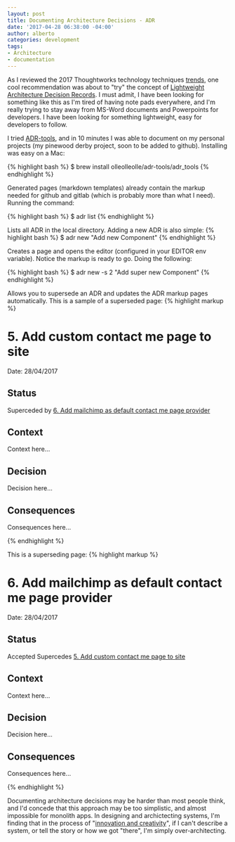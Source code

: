 ```yaml
---
layout: post
title: Documenting Architecture Decisions - ADR
date: '2017-04-28 06:38:00 -04:00'
author: alberto
categories: development
tags:
- Architecture
- documentation
---
```


As I reviewed the 2017 Thoughtworks technology techniques <a href="https://www.thoughtworks.com/radar/techniques" target="_blank">trends</a>, one cool recommendation was about to "try" the concept of <a href="https://www.thoughtworks.com/radar/techniques/evolutionary-architecture" target="_blank">Lightweight Architecture Decision Records</a>. I must admit, I have been looking for something like this as I'm tired of having note pads everywhere, and I'm really trying to stay away from MS-Word documents and Powerpoints for developers. I have been looking for something lightweight, easy for developers to follow.

I tried <a href="https://github.com/npryce/adr-tools" target="_blank">ADR-tools</a>, and in 10 minutes I was able to document on my personal projects (my pinewood derby project, soon to be added to github). Installing was easy on a Mac:

{% highlight bash  %}
  $ brew install olleolleolle/adr-tools/adr_tools
{% endhighlight %}

Generated pages (markdown templates) already contain the markup needed for github and gitlab (which is probably more than what I need). Running the command:

{% highlight bash  %}
  $ adr list
{% endhighlight %}

Lists all ADR in the local directory. Adding a new ADR is also simple:
{% highlight bash  %}
  $ adr new "Add new Component"
{% endhighlight %}

Creates a page and opens the editor (configured in your EDITOR env variable). Notice the markup is ready to go. Doing the following:

{% highlight bash  %}
  $ adr new -s 2 "Add super new Component"
{% endhighlight %}

Allows you to supersede an ADR and updates the ADR markup pages automatically. This is a sample of a superseded page:
{% highlight markup  %}
  # 5. Add custom contact me page to site
  Date: 28/04/2017

  ## Status
  Superceded by [6. Add mailchimp as default contact me page provider](0006-add-mailchimp-as-default-contact-me-page-provider.md)

  ## Context
  Context here...

  ## Decision
  Decision here...

  ## Consequences
  Consequences here...

{% endhighlight %}

This is a superseding page:
{% highlight markup  %}
  # 6. Add mailchimp as default contact me page provider
  Date: 28/04/2017

  ## Status
  Accepted
  Supercedes [5. Add custom contact me page to site](0005-add-custom-contact-me-page-to-site.md)

  ## Context
  Context here...

  ## Decision
  Decision here...

  ## Consequences
  Consequences here...

{% endhighlight %}

Documenting architecture decisions may be harder than most people think, and I'd concede that this approach may be too simplistic, and almost impossible for monolith apps. In designing and archictecting systems, I'm finding that in the process of "<a href="http://www.businessnewsdaily.com/6848-creativity-vs-innovation.html" target="_blank">innovation and creativity</a>", if I can't describe a system, or tell the story or how we got "there", I'm simply over-architecting.
